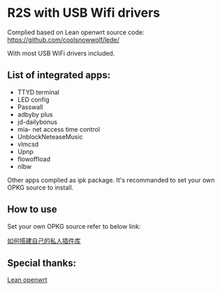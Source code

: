 # R2S with USB Wifi drivers

Complied based on Lean openwrt source code:
https://github.com/coolsnowwolf/lede/

With most USB WiFi drivers included.

## List of integrated apps:
* TTYD terminal
* LED config
* Passwall
* adbyby plus
* jd-dailybonus
* mia- net access time control
* UnblockNeteaseMusic 
* vlmcsd
* Upnp
* flowoffload
* nlbw

Other apps complied as ipk package.
It's recommanded to set your own OPKG source to install.

## How to use
Set your own OPKG source refer to below link:

[如何搭建自己的私人插件库](https://www.youtube.com/watch?v=BSsBTSQfEQE&list=PLTI5d7Gwez7ri29l5OOOxoWbxooGqXzMR&index=4)

## Special thanks:
[Lean openwrt](https://github.com/coolsnowwolf/lede/)
